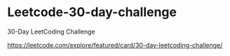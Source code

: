 # Leetcode-30-day-challenge
30-Day LeetCoding Challenge

https://leetcode.com/explore/featured/card/30-day-leetcoding-challenge/
